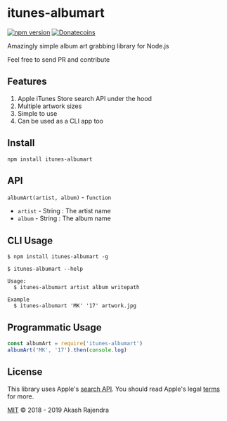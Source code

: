 # itunes-albumart
[![npm version](https://badge.fury.io/js/itunes-albumart.svg)](https://badge.fury.io/js/itunes-albumart)
[![Donatecoins](http://donatecoins.org/btc/1HeMeMU2qUFDRZpRQMJ2v27Dw3h3gShJ5b.svg)](http://donatecoins.org/btc/1HeMeMU2qUFDRZpRQMJ2v27Dw3h3gShJ5b)

Amazingly simple album art grabbing library for Node.js

Feel free to send PR and contribute

## Features

1. Apple iTunes Store search API under the hood
2. Multiple artwork sizes
3. Simple to use
4. Can be used as a CLI app too

## Install

`npm install itunes-albumart`

## API
`albumArt(artist, album)` - `function`
* `artist` - String : The artist name
* `album` - String : The album name

## CLI Usage
```
$ npm install itunes-albumart -g

$ itunes-albumart --help

Usage:
  $ itunes-albumart artist album writepath

Example
  $ itunes-albumart 'MK' '17' artwork.jpg
```

## Programmatic Usage
```js
const albumArt = require('itunes-albumart')
albumArt('MK', '17').then(console.log)
```

## License
This library uses Apple's [search API](https://affiliate.itunes.apple.com/resources/documentation/itunes-store-web-service-search-api/). You should read Apple's legal [terms](https://www.apple.com/legal/internet-services/terms/site.html) for more.

[MIT](http://opensource.org/licenses/MIT) © 2018 - 2019 Akash Rajendra
